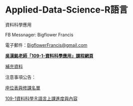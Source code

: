 # Applied-Data-Science-R語言
資料科學應用 

FB Messnager: Bigflower Francis

電子郵件：BigflowerFrancis@gmail.com

[**吳漢銘老師「109-1-資料科學應用」課程網頁**](http://www.hmwu.idv.tw/web/SHU/)

[補充資料](https://drive.google.com/drive/folders/1vO_UpmCD4_PpOK9hEaMkf9wudY-SfLQ1?usp=sharing)


注意事項公告：

[座位表與修課名單](https://drive.google.com/file/d/1i6Xd9cjHrCOOACjGWYL2dYAI7Tdf0dEl/view?usp=sharing)

[109-1資料科學Ｒ語言上課進度與內容](https://colab.research.google.com/drive/1nxvV34uin5uUV4GW66aQ5u9JtNWtsz93?usp=sharing)


